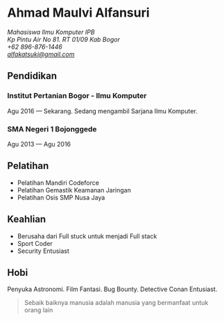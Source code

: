 # Ahmad Maulvi Alfansuri 

*Mahasiswa Ilmu Komputer IPB*  
*Kp Pintu Air No 81. RT 01/09 Kab Bogor*  
*+62 896-876-1446*  
*alfakatsuki@gmail.com*

## Pendidikan 
### Institut Pertanian Bogor - Ilmu Komputer
Agu 2016 — Sekarang. Sedang mengambil Sarjana Ilmu Komputer.

### SMA Negeri 1 Bojonggede
Agu 2013 — Agu 2016

## Pelatihan

- Pelatihan Mandiri Codeforce
- Pelatihan Gemastik Keamanan Jaringan
- Pelatihan Osis SMP Nusa Jaya

## Keahlian 

- Berusaha dari Full stuck untuk menjadi Full stack
- Sport Coder
- Security Entusiast

## Hobi

Penyuka Astronomi. Film Fantasi. Bug Bounty. Detective Conan Entusiast.

> Sebaik baiknya manusia adalah manusia yang bermanfaat untuk orang lain
